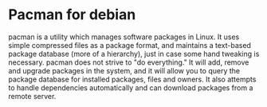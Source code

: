 # Pacman for debian 
pacman is a utility which manages software packages in Linux. It uses simple compressed files as a package format, and maintains a text-based package database (more of a hierarchy), just in case some hand tweaking is necessary.  pacman does not strive to "do everything." It will add, remove and upgrade packages in the system, and it will allow you to query the package database for installed packages, files and owners. It also attempts to handle dependencies automatically and can download packages from a remote server.
